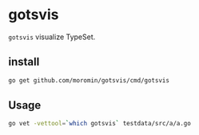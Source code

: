 # gotsvis
`gotsvis` visualize TypeSet.

## install
```bash
go get github.com/moromin/gotsvis/cmd/gotsvis
```

## Usage
```bash
go vet -vettool=`which gotsvis` testdata/src/a/a.go
```
